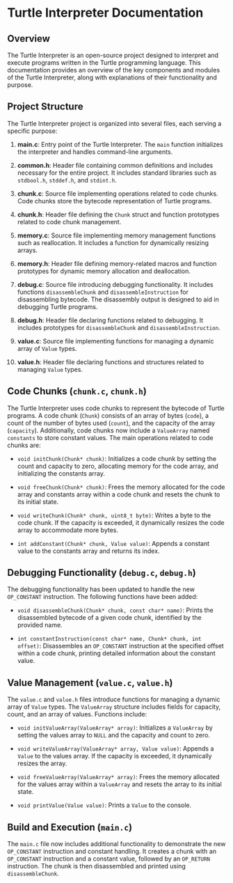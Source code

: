 # Turtle Interpreter Documentation

## Overview

The Turtle Interpreter is an open-source project designed to interpret and execute programs written in the Turtle programming language. This documentation provides an overview of the key components and modules of the Turtle Interpreter, along with explanations of their functionality and purpose.

## Project Structure

The Turtle Interpreter project is organized into several files, each serving a specific purpose:

1. **main.c**: Entry point of the Turtle Interpreter. The `main` function initializes the interpreter and handles command-line arguments.

2. **common.h**: Header file containing common definitions and includes necessary for the entire project. It includes standard libraries such as `stdbool.h`, `stddef.h`, and `stdint.h`.

3. **chunk.c**: Source file implementing operations related to code chunks. Code chunks store the bytecode representation of Turtle programs.

4. **chunk.h**: Header file defining the `Chunk` struct and function prototypes related to code chunk management.

5. **memory.c**: Source file implementing memory management functions such as reallocation. It includes a function for dynamically resizing arrays.

6. **memory.h**: Header file defining memory-related macros and function prototypes for dynamic memory allocation and deallocation.

7. **debug.c**: Source file introducing debugging functionality. It includes functions `disassembleChunk` and `disassembleInstruction` for disassembling bytecode. The disassembly output is designed to aid in debugging Turtle programs.

8. **debug.h**: Header file declaring functions related to debugging. It includes prototypes for `disassembleChunk` and `disassembleInstruction`.

9. **value.c**: Source file implementing functions for managing a dynamic array of `Value` types.

10. **value.h**: Header file declaring functions and structures related to managing `Value` types.

## Code Chunks (`chunk.c`, `chunk.h`)

The Turtle Interpreter uses code chunks to represent the bytecode of Turtle programs. A code chunk (`Chunk`) consists of an array of bytes (`code`), a count of the number of bytes used (`count`), and the capacity of the array (`capacity`). Additionally, code chunks now include a `ValueArray` named `constants` to store constant values. The main operations related to code chunks are:

- `void initChunk(Chunk* chunk)`: Initializes a code chunk by setting the count and capacity to zero, allocating memory for the code array, and initializing the constants array.

- `void freeChunk(Chunk* chunk)`: Frees the memory allocated for the code array and constants array within a code chunk and resets the chunk to its initial state.

- `void writeChunk(Chunk* chunk, uint8_t byte)`: Writes a byte to the code chunk. If the capacity is exceeded, it dynamically resizes the code array to accommodate more bytes.

- `int addConstant(Chunk* chunk, Value value)`: Appends a constant value to the constants array and returns its index.

## Debugging Functionality (`debug.c`, `debug.h`)

The debugging functionality has been updated to handle the new `OP_CONSTANT` instruction. The following functions have been added:

- `void disassembleChunk(Chunk* chunk, const char* name)`: Prints the disassembled bytecode of a given code chunk, identified by the provided name.

- `int constantInstruction(const char* name, Chunk* chunk, int offset)`: Disassembles an `OP_CONSTANT` instruction at the specified offset within a code chunk, printing detailed information about the constant value.

## Value Management (`value.c`, `value.h`)

The `value.c` and `value.h` files introduce functions for managing a dynamic array of `Value` types. The `ValueArray` structure includes fields for capacity, count, and an array of values. Functions include:

- `void initValueArray(ValueArray* array)`: Initializes a `ValueArray` by setting the values array to `NULL` and the capacity and count to zero.

- `void writeValueArray(ValueArray* array, Value value)`: Appends a `Value` to the values array. If the capacity is exceeded, it dynamically resizes the array.

- `void freeValueArray(ValueArray* array)`: Frees the memory allocated for the values array within a `ValueArray` and resets the array to its initial state.

- `void printValue(Value value)`: Prints a `Value` to the console.

## Build and Execution (`main.c`)

The `main.c` file now includes additional functionality to demonstrate the new `OP_CONSTANT` instruction and constant handling. It creates a chunk with an `OP_CONSTANT` instruction and a constant value, followed by an `OP_RETURN` instruction. The chunk is then disassembled and printed using `disassembleChunk`.
